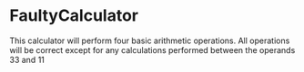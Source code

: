 # FaultyCalculator
This calculator will perform four basic arithmetic operations. All operations will be correct except for any calculations performed between the operands 33 and 11
